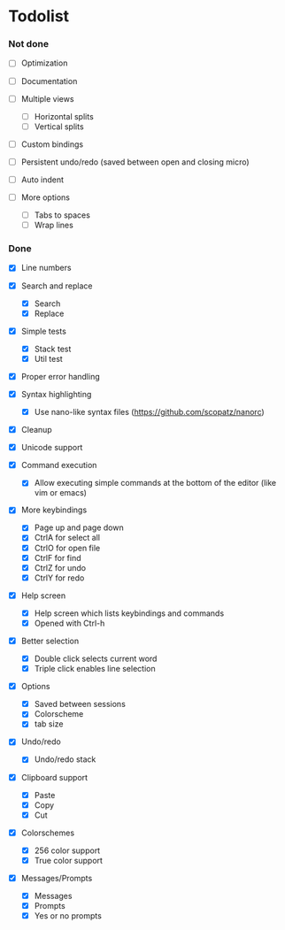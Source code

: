 # Todolist

### Not done

- [ ] Optimization

- [ ] Documentation

- [ ] Multiple views
    - [ ] Horizontal splits
    - [ ] Vertical splits

- [ ] Custom bindings

- [ ] Persistent undo/redo (saved between open and closing micro)

- [ ] Auto indent

- [ ] More options
    - [ ] Tabs to spaces
    - [ ] Wrap lines

### Done

- [x] Line numbers

- [x] Search and replace
    - [x] Search
    - [x] Replace

- [x] Simple tests
    - [x] Stack test
    - [x] Util test

- [x] Proper error handling

- [x] Syntax highlighting
    - [x] Use nano-like syntax files (https://github.com/scopatz/nanorc)

- [x] Cleanup

- [x] Unicode support

- [x] Command execution
    - [x] Allow executing simple commands at the bottom of the editor 
      (like vim or emacs)

- [x] More keybindings
    - [x] Page up and page down
    - [x] CtrlA for select all
    - [x] CtrlO for open file
    - [x] CtrlF for find
    - [x] CtrlZ for undo
    - [x] CtrlY for redo

- [x] Help screen
    - [x] Help screen which lists keybindings and commands
    - [x] Opened with Ctrl-h

- [x] Better selection
    - [x] Double click selects current word
    - [x] Triple click enables line selection

- [x] Options
    - [x] Saved between sessions
    - [x] Colorscheme
    - [x] tab size

- [x] Undo/redo
    - [x] Undo/redo stack

- [x] Clipboard support
    - [x] Paste
    - [x] Copy
    - [x] Cut

- [x] Colorschemes
    - [x] 256 color support
    - [x] True color support

- [x] Messages/Prompts
    - [x] Messages
    - [x] Prompts
    - [x] Yes or no prompts
